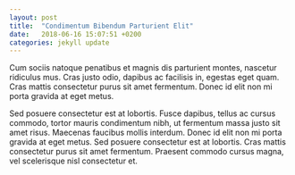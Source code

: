 ```yaml
---
layout: post
title:  "Condimentum Bibendum Parturient Elit"
date:   2018-06-16 15:07:51 +0200
categories: jekyll update
---
```

Cum sociis natoque penatibus et magnis dis parturient montes, nascetur ridiculus mus. Cras justo odio, dapibus ac facilisis in, egestas eget quam. Cras mattis consectetur purus sit amet fermentum. Donec id elit non mi porta gravida at eget metus.

Sed posuere consectetur est at lobortis. Fusce dapibus, tellus ac cursus commodo, tortor mauris condimentum nibh, ut fermentum massa justo sit amet risus. Maecenas faucibus mollis interdum. Donec id elit non mi porta gravida at eget metus. Sed posuere consectetur est at lobortis. Cras mattis consectetur purus sit amet fermentum. Praesent commodo cursus magna, vel scelerisque nisl consectetur et.

